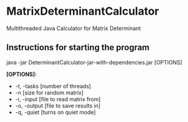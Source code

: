 # MatrixDeterminantCalculator
Multithreaded Java Calculator for Matrix Determinant

## Instructions for starting the program
java -jar DeterminantCalculator-jar-with-dependencies.jar [OPTIONS]

**[OPTIONS]:**
*	-t, -tasks [number of threads]
*	-n [size for random matrix]
*	-i, -input [file to read matrix from]
*	-o, -output [file to save results in]
*	-q, -quiet [turns on quiet mode]
